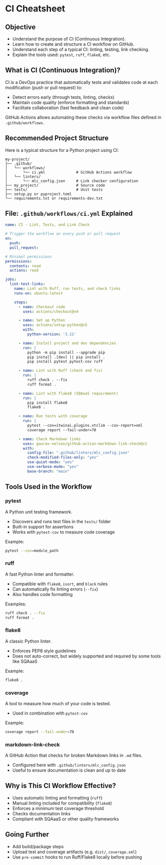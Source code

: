 # CI Cheatsheet

## Objective

* Understand the purpose of CI (Continuous Integration).
* Learn how to create and structure a CI workflow on GitHub.
* Understand each step of a typical CI: linting, testing, link checking.
* Explain the tools used: `pytest`, `ruff`, `flake8`, etc.

## What is CI (Continuous Integration)?

CI is a DevOps practice that automatically tests and validates code at each modification (push or pull request) to:

* Detect errors early (through tests, linting, checks)
* Maintain code quality (enforce formatting and standards)
* Facilitate collaboration (fast feedback and clean code)

GitHub Actions allows automating these checks via workflow files defined in `.github/workflows`.

## Recommended Project Structure

Here is a typical structure for a Python project using CI:

```
my-project/
├── .github/
│   └── workflows/
│       └── ci.yml              # GitHub Actions workflow
│   └── linters/
│       └── mlc_config.json     # Link checker configuration
├── my_project/                 # Source code
├── tests/                      # Unit tests
├── setup.py or pyproject.toml
└── requirements.txt or requirements-dev.txt
```

## File: `.github/workflows/ci.yml` Explained

```yaml
name: CI - Lint, Tests, and Link Check

# Trigger the workflow on every push or pull request
on:
  push:
  pull_request:

# Minimal permissions
permissions:
  contents: read
  actions: read

jobs:
  lint-test-links:
    name: Lint with Ruff, run tests, and check links
    runs-on: ubuntu-latest

    steps:
      - name: Checkout code
        uses: actions/checkout@v4

      - name: Set up Python
        uses: actions/setup-python@v5
        with:
          python-version: '3.11'

      - name: Install project and dev dependencies
        run: |
          python -m pip install --upgrade pip
          pip install .[dev] || pip install .
          pip install pytest pytest-cov ruff

      - name: Lint with Ruff (check and fix)
        run: |
          ruff check . --fix
          ruff format .

      - name: Lint with flake8 (SQAaaS requirement)
        run: |
          pip install flake8
          flake8 .

      - name: Run tests with coverage
        run: |
          pytest --cov=itwinai.plugins.xtclim --cov-report=xml
          coverage report --fail-under=70

      - name: Check Markdown links
        uses: gaurav-nelson/github-action-markdown-link-check@v1
        with:
          config-file: ".github/linters/mlc_config.json"
          check-modified-files-only: "yes"
          use-quiet-mode: "yes"
          use-verbose-mode: "yes"
          base-branch: "main"
```

## Tools Used in the Workflow

### pytest

A Python unit testing framework.

* Discovers and runs test files in the `tests/` folder
* Built-in support for assertions
* Works with `pytest-cov` to measure code coverage

Example:

```bash
pytest --cov=module_path
```

### ruff

A fast Python linter and formatter.

* Compatible with `flake8`, `isort`, and `black` rules
* Can automatically fix linting errors (`--fix`)
* Also handles code formatting

Examples:

```bash
ruff check . --fix
ruff format .
```

### flake8

A classic Python linter.

* Enforces PEP8 style guidelines
* Does not auto-correct, but widely supported and required by some tools like SQAaaS

Example:

```bash
flake8 .
```

### coverage

A tool to measure how much of your code is tested.

* Used in combination with `pytest-cov`

Example:

```bash
coverage report --fail-under=70
```

### markdown-link-check

A GitHub Action that checks for broken Markdown links in `.md` files.

* Configured here with `.github/linters/mlc_config.json`
* Useful to ensure documentation is clean and up to date

## Why is This CI Workflow Effective?

* Uses automatic linting and formatting (`ruff`)
* Manual linting included for compatibility (`flake8`)
* Enforces a minimum test coverage threshold
* Checks documentation links
* Compliant with SQAaaS or other quality frameworks

## Going Further

* Add build/package steps
* Upload test and coverage artifacts (e.g. `dist/`, `coverage.xml`)
* Use `pre-commit` hooks to run Ruff/Flake8 locally before pushing